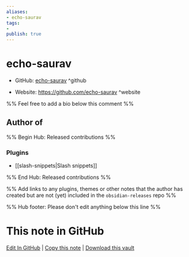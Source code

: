 ```yaml
---
aliases:
- echo-saurav
tags:
- 
publish: true
---
```


# echo-saurav

- GitHub: [echo-saurav](https://github.com/echo-saurav/) ^github
<!-- - Discord: `@` ^discord-->
- Website: <https://github.com/echo-saurav> ^website
<!-- - [[Publish sites|Publish site]]: <https://> ^publish-->

%% Feel free to add a bio below this comment %%


## Author of

%% Begin Hub: Released contributions %%
### Plugins
- [[slash-snippets|Slash snippets]]

%% End Hub: Released contributions %%

%% Add links to any plugins, themes or other notes that the author has created but are not (yet) included in the `obsidian-releases` repo %%

<!--
### Unlisted plugins
-->

<!--
### Others
-->

<!--
## Sponsor this author
-->

<!-- - [[GitHub sponsors]]: [Sponsor @echo-saurav on GitHub Sponsors](https://github.com/sponsors/echo-saurav) ^github-sponsor-->
<!-- - [[Buy me a coffee]]: <https://> ^buy-me-a-coffee-->
<!-- - [[PayPal]]: <https://> ^paypal-->
<!-- - [[Patreon]]: <https://> ^patreon-->

<!--
## Follow this author
-->

<!-- - [[YouTube Channels|On YouTube]]: <https://> ^youtube-->
<!-- - Twitter: <https://> ^twitter-->
<!-- - ... -->

%% Hub footer: Please don't edit anything below this line %%

# This note in GitHub

<span class="git-footer">[Edit In GitHub](https://github.dev/obsidian-community/obsidian-hub/blob/main/01%20-%20Community/People/echo-saurav.md "git-hub-edit-note") | [Copy this note](https://raw.githubusercontent.com/obsidian-community/obsidian-hub/main/01%20-%20Community/People/echo-saurav.md "git-hub-copy-note") | [Download this vault](https://github.com/obsidian-community/obsidian-hub/archive/refs/heads/main.zip "git-hub-download-vault") </span>
